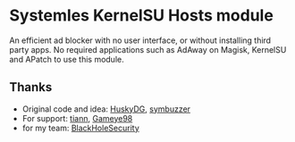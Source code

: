# Systemles KernelSU Hosts module
An efficient ad blocker with no user interface, or without installing third party apps.
No required applications such as AdAway on Magisk, KernelSU and APatch to use this module.

## Thanks
- Original code and idea: [HuskyDG](https://github.com/HuskyDG), [symbuzzer](https://github.com/symbuzzer/systemless-hosts-KernelSU-module)
- For support: [tiann](https://github.com/tiann), [Gameye98](https://github.com/Gameye98)
- for my team: [BlackHoleSecurity](https://github.com/BlackHoleSecurity)
